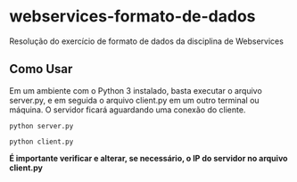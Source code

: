 # webservices-formato-de-dados
Resolução do exercício de formato de dados da disciplina de Webservices

<h2>Como Usar</h2>
<p>Em um ambiente com o Python 3 instalado, basta executar o arquivo server.py, e em seguida o arquivo client.py em um outro terminal ou máquina. O servidor ficará aguardando uma conexão do cliente.</p>
<code>python server.py</code>
<p><code>python client.py</code></p>
<b>É importante verificar e alterar, se necessário, o IP do servidor no arquivo client.py</b>
